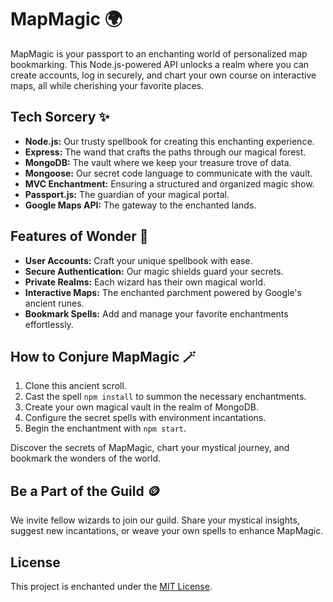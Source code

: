 # MapMagic 🌍

MapMagic is your passport to an enchanting world of personalized map bookmarking. This Node.js-powered API unlocks a realm where you can create accounts, log in securely, and chart your own course on interactive maps, all while cherishing your favorite places.

## Tech Sorcery ✨

- **Node.js:** Our trusty spellbook for creating this enchanting experience.
- **Express:** The wand that crafts the paths through our magical forest.
- **MongoDB:** The vault where we keep your treasure trove of data.
- **Mongoose:** Our secret code language to communicate with the vault.
- **MVC Enchantment:** Ensuring a structured and organized magic show.
- **Passport.js:** The guardian of your magical portal.
- **Google Maps API:** The gateway to the enchanted lands.

## Features of Wonder 🌟

- **User Accounts:** Craft your unique spellbook with ease.
- **Secure Authentication:** Our magic shields guard your secrets.
- **Private Realms:** Each wizard has their own magical world.
- **Interactive Maps:** The enchanted parchment powered by Google's ancient runes.
- **Bookmark Spells:** Add and manage your favorite enchantments effortlessly.

## How to Conjure MapMagic 🪄

1. Clone this ancient scroll.
2. Cast the spell `npm install` to summon the necessary enchantments.
3. Create your own magical vault in the realm of MongoDB.
4. Configure the secret spells with environment incantations.
5. Begin the enchantment with `npm start`.

Discover the secrets of MapMagic, chart your mystical journey, and bookmark the wonders of the world.

## Be a Part of the Guild 🪙

We invite fellow wizards to join our guild. Share your mystical insights, suggest new incantations, or weave your own spells to enhance MapMagic.

## License

This project is enchanted under the [MIT License](LICENSE).
